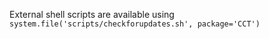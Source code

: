 External shell scripts are available using `system.file('scripts/checkforupdates.sh', package='CCT')`
